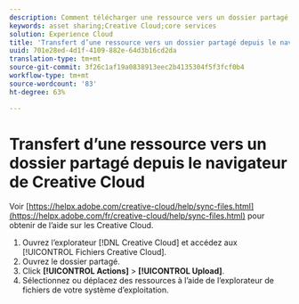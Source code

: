 ```yaml
---
description: Comment télécharger une ressource vers un dossier partagé depuis le navigateur du Creative Cloud vers l’Experience Cloud.
keywords: asset sharing;Creative Cloud;core services
solution: Experience Cloud
title: 'Transfert d’une ressource vers un dossier partagé depuis le navigateur de Creative Cloud '
uuid: 701e28ed-4d1f-4109-882e-64d3b16cd2da
translation-type: tm+mt
source-git-commit: 3f26c1af19a0838913eec2b4135304f5f3fcf0b4
workflow-type: tm+mt
source-wordcount: '83'
ht-degree: 63%

---
```



# Transfert d’une ressource vers un dossier partagé depuis le navigateur de Creative Cloud

Voir [https://helpx.adobe.com/creative-cloud/help/sync-files.html](https://helpx.adobe.com/fr/creative-cloud/help/sync-files.html) pour obtenir de l’aide sur les Creative Cloud.

1. Ouvrez l’explorateur [!DNL Creative Cloud] et accédez aux [!UICONTROL Fichiers Creative Cloud].
1. Ouvrez le dossier partagé.
1. Click **[!UICONTROL Actions]** > **[!UICONTROL Upload]**.
1. Sélectionnez ou déplacez des ressources à l’aide de l’explorateur de fichiers de votre système d’exploitation.
